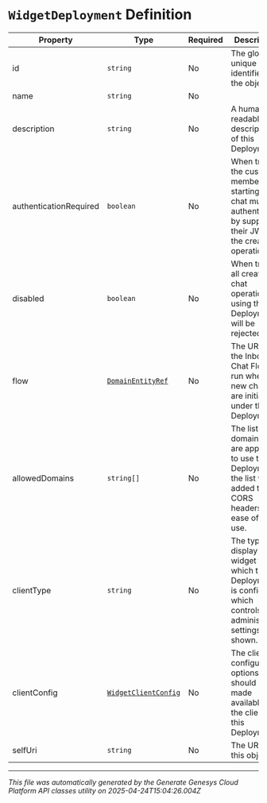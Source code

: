 # `WidgetDeployment` Definition

| Property | Type | Required | Description |
|----------|------|----------|-------------|
| id | `string` | No | The globally unique identifier for the object. |
| name | `string` | No |  |
| description | `string` | No | A human-readable description of this Deployment. |
| authenticationRequired | `boolean` | No | When true, the customer members starting a chat must be authenticated by supplying their JWT to the create operation. |
| disabled | `boolean` | No | When true, all create chat operations using this Deployment will be rejected. |
| flow | [`DomainEntityRef`](domainentityref-definition.md) | No | The URI of the Inbound Chat Flow to run when new chats are initiated under this Deployment. |
| allowedDomains | `string[]` | No | The list of domains that are approved to use this Deployment; the list will be added to CORS headers for ease of web use. |
| clientType | `string` | No | The type of display widget for which this Deployment is configured, which controls the administrator settings shown. |
| clientConfig | [`WidgetClientConfig`](widgetclientconfig-definition.md) | No | The client configuration options that should be made available to the clients of this Deployment. |
| selfUri | `string` | No | The URI for this object |

---

*This file was automatically generated by the Generate Genesys Cloud Platform API classes utility on 2025-04-24T15:04:26.004Z*